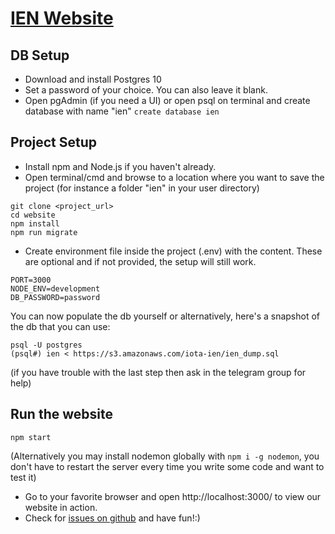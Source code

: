 # [IEN Website](https://ien.io)

## DB Setup

- Download and install Postgres 10
- Set a password of your choice. You can also leave it blank.
- Open pgAdmin (if you need a UI) or open psql on terminal and create database with name "ien" `create database ien`

## Project Setup

- Install npm and Node.js if you haven't already.
- Open terminal/cmd and browse to a location where you want to save the project (for instance a folder "ien" in your user directory)

```
git clone <project_url>
cd website
npm install
npm run migrate
```

- Create environment file inside the project (.env) with the content. These are optional and if not provided, the setup will still work.

```
PORT=3000
NODE_ENV=development
DB_PASSWORD=password
```

You can now populate the db yourself or alternatively, here's a snapshot of the db that you can use:
```
psql -U postgres
(psql#) ien < https://s3.amazonaws.com/iota-ien/ien_dump.sql
```
(if you have trouble with the last step then ask in the telegram group for help)

## Run the website

`npm start`

(Alternatively you may install nodemon globally with `npm i -g nodemon`, you don't have to restart the server every time you write some code and want to test it)

- Go to your favorite browser and open http://localhost:3000/ to view our website in action.
- Check for [issues on github](https://github.com/iotanetwork/website/issues) and have fun!:)
